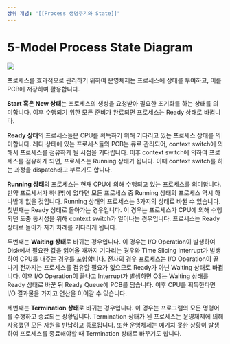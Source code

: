 ```yaml
---
상위 개념: "[[Process 생명주기와 State]]"
---
```

# 5-Model Process State Diagram
![](https://i.imgur.com/My4oKiB.png)

프로세스를 효과적으로 관리하기 위하여 운영체제는 프로세스에 상태를 부여하고, 이를 PCB에 저장하여 활용합니다.

**Start 혹은 New 상태**는 프로세스의 생성을 요청받아 필요한 초기화를 하는 상태를 의미합니다. 이후 수행되기 위한 모든 준비가 완료되면 프로세스는 Ready 상태로 바뀝니다.

**Ready 상태**의 프로세스들은 CPU를 획득하기 위해 기다리고 있는 프로세스 상태를 의미합니다. 레디 상태에 있는 프로세스들의 PCB는 큐로 관리되어, context switch에 의해서 프로세스를 점유하게 될 시점을 기다립니다. 이후 context switch에 의하여 프로세스를 점유하게 되면, 프로세스는 Running 상태가 됩니다. 이때 context switch를 하는 과정을 dispatch라고 부르기도 합니다.

**Running 상태**의 프로세스는 현재 CPU에 의해 수행되고 있는 프로세스를 의미합니다. 만약 프로세서가 하나밖에 없다면 모든 프로세스 중 Running 상태의 프로세스 역시 하나밖에 없을 것입니다. Running 상태의 프로세스는 3가지의 상태로 바뀔 수 있습니다.
첫번째는 Ready 상태로 돌아가는 경우입니다. 이 경우는 프로세스가 CPU에 의해 수행되던 도중 동시성을 위해 context switch가 일어나는 경우입니다. 프로세스는 Ready 상태로 돌아가 자기 차례를 기다리게 됩니다.

두번째는 **Waiting 상태**로 바뀌는 경우입니다. 이 경우는 I/O Operation이 발생하여 Disk에서 필요한 값을 읽어올 때까지 기다리는 경우와 Time Slicing Interrupt가 발생하여 CPU를 내주는 경우를 포함합니다. 전자의 경우 프로세스는 I/O Operation이 끝나기 전까지는 프로세스를 점유할 필요가 없으므로 Ready가 아닌 Waiting 상태로 바뀝니다. 이후 I/O Operation이 끝나고 Interrupt가 발생하면 OS는 Waiting 상태를 Ready 상태로 바꾼 뒤 Ready Queue에 PCB를 담습니다. 이후 CPU를 획득한다면 I/O 결과물을 가지고 연산을 이어갈 수 있습니다.

세번째는 **Termination 상태**로 바뀌는 경우입니다. 이 경우는 프로그램의 모든 명령어를 수행하고 종료되는 상황입니다. Termination 상태가 된 프로세스는 운영체제에 의해 사용했던 모든 자원을 반납하고 종료됩니다. 또한 운영체제는 예기치 못한 상황이 발생하여 프로세스를 종료해야할 때 Termination 상태로 바꾸기도 합니다.